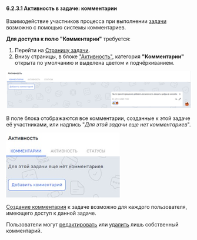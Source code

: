 #### 6.2.3.1 Активность в задаче: комментарии

Взаимодействие участников процесса при выполнении [задачи](6_task.md) возможно с помощью системы комментариев.  

**Для доступа к полю "Комментарии"** требуется:  

1. Перейти на [Страницу задачи](6.2_task_page.md).
2. Внизу страницы, в блоке ["Активность"](6.2.3_task_activity.md), категория **"Комментарии"** открыта по умолчанию и выделена цветом и подчёркиванием.

![6.2.3.1](/imgs/6.2.3.1.jpg)

В поле блока отображаются все комментарии, созданные к этой задаче её участниками, или надпись "*Для этой задачи еще нет комментариев*".

![6.2.3.1-1](/imgs/6.2.3.1-1.jpg)

[Создание комментария](6.2.3.1.1_create.md) к задаче возможно для каждого пользователя, имеющего доступ к данной задаче.

Пользователи могут [редактировать](6.2.3.1.2_edit.md) или [удалить](6.2.3.1.3_delete.md) лишь собственный комментарий.
